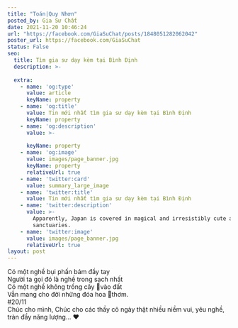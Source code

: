 ```yaml
---
title: "Toán|Quy Nhơn"
posted_by: Gia Sư Chất
date: 2021-11-20 10:46:24
url: "https://facebook.com/GiaSuChat/posts/1848051282062042"
poster_url: https://facebook.com/GiaSuChat
status: False
seo:
  title: Tìm gia sư dạy kèm tại Bình Định
  description: >-
    
  extra:
    - name: 'og:type'
      value: article
      keyName: property
    - name: 'og:title'
      value: Tin mới nhất tìm gia sư dạy kèm tại Bình Định
      keyName: property
    - name: 'og:description'
      value: >-
        
      keyName: property
    - name: 'og:image'
      value: images/page_banner.jpg
      keyName: property
      relativeUrl: true
    - name: 'twitter:card'
      value: summary_large_image
    - name: 'twitter:title'
      value: Tin mới nhất tìm gia sư dạy kèm tại Bình Định
    - name: 'twitter:description'
      value: >-
        Apparently, Japan is covered in magical and irresistibly cute animal
        sanctuaries.
    - name: 'twitter:image'
      value: images/page_banner.jpg
      relativeUrl: true
layout: post
---
```

Có một nghề bụi phấn bám đầy tay<br>Người ta gọi đó là nghề trong sạch nhất<br>Có một nghề không trồng cây 🌳vào đất<br>Vẫn mang cho đời những đóa hoa 🌹thơm.<br>#20/11<br>Chúc cho mình, Chúc cho các thầy cô ngày thật nhiều niềm vui, yêu nghề, tràn đầy năng lượng... ❤️
